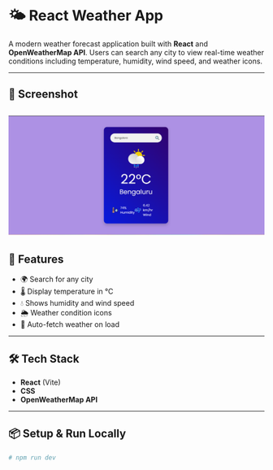 # 🌤️ React Weather App

A modern weather forecast application built with **React** and **OpenWeatherMap API**. Users can search any city to view real-time weather conditions including temperature, humidity, wind speed, and weather icons.

---


## 📸 Screenshot
![alt text](web-page.png)
---

## 🚀 Features

- 🌍 Search for any city
- 🌡️ Display temperature in °C
- 💧 Shows humidity and wind speed
- 🌦️ Weather condition icons
- 🔄 Auto-fetch weather on load 

---

## 🛠️ Tech Stack

- **React** (Vite)
- **CSS**
- **OpenWeatherMap API**

---

## 📦 Setup & Run Locally

```bash
# npm run dev
